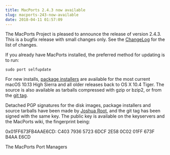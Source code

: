 ```yaml
---
title: MacPorts 2.4.3 now available
slug: macports-243-now-available
date: 2018-04-11 01:57:09
---
```


The MacPorts Project is pleased to announce the release of version
2.4.3. This is a bugfix release with small changes only. See the
[ChangeLog][1] for the list of changes.

If you already have MacPorts installed, the preferred method for
updating is to run:

    sudo port selfupdate

For new installs, [package installers][2] are available for the most current
macOS 10.13 High Sierra and all older releases back to OS X 10.4 Tiger. The
source is also available as tarballs compressed with gzip or bzip2, or from the
[git tag][3].

Detached PGP signatures for the disk images, package installers and
source tarballs have been made by [Joshua Root][4], and the git tag has
been signed with the same key. The public key is available on the
keyservers and the MacPorts wiki, the fingerprint being:

0x01FF673FB4AAE6CD: C403 7936 5723 6DCF 2E58  0C02 01FF 673F B4AA E6CD

The MacPorts Port Managers

[1]: https://github.com/macports/macports-base/blob/v2.4.3/ChangeLog
[2]: https://www.macports.org/install.php
[3]: https://github.com/macports/macports-base/releases/tag/v2.4.3
[4]: https://trac.macports.org/wiki/jmr
